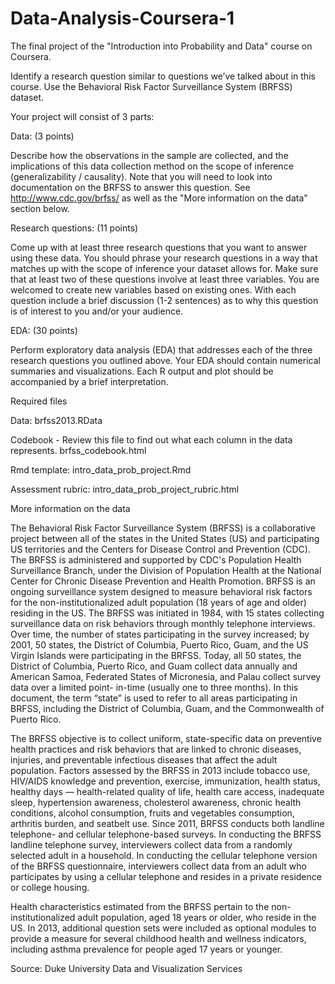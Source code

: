 # Data-Analysis-Coursera-1
The final project of the "Introduction into Probability and Data" course on Coursera.

Identify a research question similar to questions we’ve talked about in this course. 
Use the Behavioral Risk Factor Surveillance System (BRFSS) dataset.

Your project will consist of 3 parts:

Data: (3 points) 

Describe how the observations in the sample are collected, 
and the implications of this data collection method on the scope of inference (generalizability / causality). 
Note that you will need to look into documentation on the BRFSS to answer this question. 
See http://www.cdc.gov/brfss/ as well as the "More information on the data" section below.

Research questions: (11 points) 

Come up with at least three research questions that you want to answer using these data. 
You should phrase your research questions in a way that matches up with the scope of inference your dataset allows for. 
Make sure that at least two of these questions involve at least three variables. 
You are welcomed to create new variables based on existing ones. 
With each question include a brief discussion (1-2 sentences) as to why this question is of interest to you and/or your audience.

EDA: (30 points) 

Perform exploratory data analysis (EDA) that addresses each of the three research questions you outlined above. 
Your EDA should contain numerical summaries and visualizations. 
Each R output and plot should be accompanied by a brief interpretation.

Required files

Data:
brfss2013.RData

Codebook - Review this file to find out what each column in the data represents.
brfss_codebook.html

Rmd template:
intro_data_prob_project.Rmd

Assessment rubric:
intro_data_prob_project_rubric.html

More information on the data

The Behavioral Risk Factor Surveillance System (BRFSS) is a collaborative project between all of the states in the United States (US) and participating US territories and the Centers for Disease Control and Prevention (CDC). The BRFSS is administered and supported by CDC's Population Health Surveillance Branch, under the Division of Population Health at the National Center for Chronic Disease Prevention and Health Promotion. BRFSS is an ongoing surveillance system designed to measure behavioral risk factors for the non-institutionalized adult population (18 years of age and older) residing in the US. The BRFSS was initiated in 1984, with 15 states collecting surveillance data on risk behaviors through monthly telephone interviews. Over time, the number of states participating in the survey increased; by 2001, 50 states, the District of Columbia, Puerto Rico, Guam, and the US Virgin Islands were participating in the BRFSS. Today, all 50 states, the District of Columbia, Puerto Rico, and Guam collect data annually and American Samoa, Federated States of Micronesia, and Palau collect survey data over a limited point- in-time (usually one to three months). In this document, the term “state” is used to refer to all areas participating in BRFSS, including the District of Columbia, Guam, and the Commonwealth of Puerto Rico.

The BRFSS objective is to collect uniform, state-specific data on preventive health practices and risk behaviors that are linked to chronic diseases, injuries, and preventable infectious diseases that affect the adult population. Factors assessed by the BRFSS in 2013 include tobacco use, HIV/AIDS knowledge and prevention, exercise, immunization, health status, healthy days — health-related quality of life, health care access, inadequate sleep, hypertension awareness, cholesterol awareness, chronic health conditions, alcohol consumption, fruits and vegetables consumption, arthritis burden, and seatbelt use. Since 2011, BRFSS conducts both landline telephone- and cellular telephone-based surveys. In conducting the BRFSS landline telephone survey, interviewers collect data from a randomly selected adult in a household. In conducting the cellular telephone version of the BRFSS questionnaire, interviewers collect data from an adult who participates by using a cellular telephone and resides in a private residence or college housing.

Health characteristics estimated from the BRFSS pertain to the non-institutionalized adult population, aged 18 years or older, who reside in the US. In 2013, additional question sets were included as optional modules to provide a measure for several childhood health and wellness indicators, including asthma prevalence for people aged 17 years or younger.

Source: Duke University Data and Visualization Services
